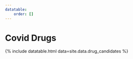 ```yaml
---
datatable:
    order: []
---
```


# Covid Drugs

{% include datatable.html data=site.data.drug_candidates %}
